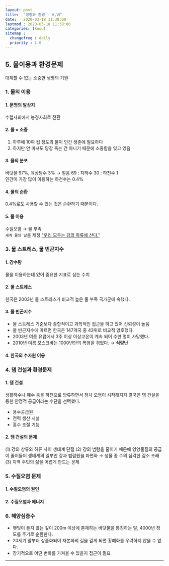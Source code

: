 ```yaml
---
layout: post
title:  "생명과 환경 - Ⅴ,Ⅵ"
date:   2020-03-18 11:38:00 
lastmod : 2020-03-18 11:38:00
categories: [knou]
sitemap :
  changefreq : daily
  priority : 1.0
---
```


## 5. 물이용과 환경문제

대체할 수 없는 소중한 생명의 기원


### 1. 물의 이용

#### 1. 문명의 발상지
수렵사회에서 농경사회로 전환

#### 2. 물 = 소중
1. 하루에 10여 컵 정도의 물이 인간 생존에 필요하다
2. 하지만 안 마셔도 당장 죽는 건 아니기 때문에 소중함을 잊고 있음
#### 3. 물의 분포
바닷물 97%, 육상담수 3% → 얼음 69 : 지하수 30 : 하천수 1
<br>
인간이 가장 많이 이용하는 하천수는 0.4%
#### 4. 물의 순환
0.4%로도 사용할 수 있는 것은 순환하기 때문이다.
#### 5. 물 이용
수질오염 → 물 부족
<br>
`세계 물의 날`을 제정
<u>"우리 모두는 강의 하류에 산다."</u>


### 3. 물 스트레스, 물 빈곤지수

#### 1. 강수량
물을 이용하는데 있어 중요한 지표로 삼는 수치
#### 2. 물 스트레스
한국은 2003년 물 스트레스가 비교적 높은 물 부족 국가군에 속했다.
#### 3. 물 빈곤지수
+ 물 스트레스 기준보다 종합적이고 과학적인 접근을 하고 있어 신뢰성이 높음
+ 물 빈곤지수에 따르면 한국은 147개국 중 43위로 비교적 양호했다.
+ 2003년 여름 유럽에서 3주 이상 이상고온이 계속 되어 수만 명이 사망했다.
+ 2010년 여름 모스크바는 1000년만의 폭염을 겪었다. → **식량난**

#### 4. 한국의 수자원 이용

### 4. 댐 건설과 환경문제
#### 1. 댐 건설
생활하수나 폐수 등을 하천으로 방류하면서 점차 오염이 시작해지자 결국은 댐 건설을 통한 안정적 공급이라는 수단을 선택했다.

+ 용수공급원
+ 전력 생산 시설
+ 홍수 조절 기능

#### 2. 댐 건설의 문제
(1) 강의 상류와 하류 사이 생태계 단절
(2) 강의 범람을 줄이기 때문에 영양물질의 공급이 줄어들어 생태계의 일부인 강과 범람원을 파편화 → 생물 종 수의 심각한 감소 초래
(3) 지역 주민의 삶을 어렵게 만드는 문제

### 5. 수질오염 문제 

#### 1. 수질오염의 원인
#### 2. 수질오염과 에너지

### 6. 해양심층수
+ 햇빛이 들지 않는 깊이 200m 이상에 존재하는 바닷물을 통칭하는 말, 4000년 정도를 주기로 순환한다.
+ 20세기 말부터 상품화되어 자본화의 길을 걷게 되면 황폐화를 우려하지 않을 수 없다.
+ 장기적으로 어떤 변화를 가져올 수 있을지 접근이 필요


<hr>
